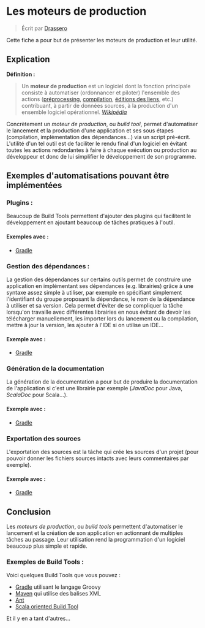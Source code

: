 ﻿# Les moteurs de production
> Écrit par [Drassero](https://github.com/Drassero)

Cette fiche a pour but de présenter les moteurs de production et leur utilité.
## Explication
**Définition :**
> Un **moteur de production** est un logiciel dont la fonction principale consiste à automatiser (ordonnancer et piloter) l'ensemble des actions ([préprocessing](https://fr.wikipedia.org/wiki/Pr%C3%A9processeur "Préprocesseur"), [compilation](https://fr.wikipedia.org/wiki/Compilation_(informatique) "Compilation (informatique)"), [éditions des liens](https://fr.wikipedia.org/wiki/%C3%89diteur_de_liens "Éditeur de liens"), etc.) contribuant, à partir de données sources, à la production d'un ensemble logiciel opérationnel.
*[Wikipédia](https://fr.wikipedia.org/wiki/Moteur_de_production)*

Concrètement un *moteur de production*, ou *build tool*,  permet d'automatiser le lancement et la production d'une application et ses sous étapes (compilation, implémentation des dépendances...) via un script pré-écrit. L'utilité d'un tel outil est de faciliter le rendu final d'un logiciel en évitant toutes les actions redondantes à faire à chaque exécution ou production au développeur et donc de lui simplifier le développement de son programme.
## Exemples d'automatisations pouvant être implémentées
### Plugins :
Beaucoup de Build Tools permettent d'ajouter des plugins qui facilitent le développement en ajoutant beaucoup de tâches pratiques à l'outil.
#### Exemples avec :
- [Gradle](../tutoriels/fr/INTRODUCTION_GRADLE.md#Plugins-:)
### Gestion des dépendances :
La gestion des dépendances sur certains outils permet de construire une application en implémentant ses dépendances (e.g. librairies) grâce à une syntaxe assez simple à utiliser, par exemple en spécifiant simplement l'identifiant du groupe proposant la dépendance, le nom de la dépendance à utiliser et sa version. Cela permet d'éviter de se compliquer la tâche lorsqu'on travaille avec différentes librairies en nous évitant de devoir les télécharger manuellement, les importer lors du lancement ou la compilation, mettre à jour la version, les ajouter à l'IDE si on utilise un IDE...
#### Exemple avec :
- [Gradle](../tutoriels/fr/INTRODUCTION_GRADLE.md#Gestion-des-dépendances-:)
### Génération de la documentation
La génération de la documentation a pour but de produire la documentation de l'application si c'est une librairie par exemple (*JavaDoc* pour Java, *ScalaDoc* pour Scala...).
#### Exemple avec :
- [Gradle](../tutoriels/fr/INTRODUCTION_GRADLE.md#Génération-de-la-documentation-:)
### Exportation des sources
L'exportation des sources est la tâche qui crée les sources d'un projet (pour pouvoir donner les fichiers sources intacts avec leurs commentaires par exemple).
#### Exemple avec :
- [Gradle](../tutoriels/fr/INTRODUCTION_GRADLE.md#Exportation-des-sources-:)
## Conclusion
Les *moteurs de production*, ou *build tools* permettent d'automatiser le lancement et la création de son application en actionnant de multiples tâches au passage. Leur utilisation rend la programmation d'un logiciel beaucoup plus simple et rapide.
### Exemples de Build Tools :
Voici quelques Build Tools que vous pouvez :
- [Gradle](https://gradle.org/) utilisant le langage Groovy
- [Maven](http://maven.apache.org/) qui utilise des balises XML
- [Ant](https://ant.apache.org/)
- [Scala oriented Build Tool](https://www.scala-sbt.org/)

Et il y en a tant d'autres...
